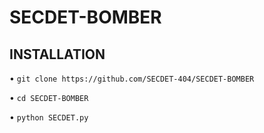 # SECDET-BOMBER

## INSTALLATION

• `git clone https://github.com/SECDET-404/SECDET-BOMBER`

• `cd SECDET-BOMBER`

• `python SECDET.py`

